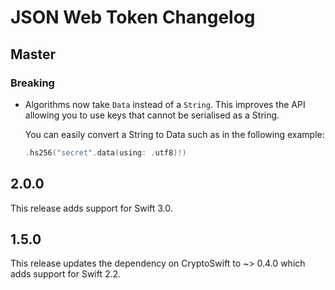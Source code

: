 # JSON Web Token Changelog

## Master

### Breaking

- Algorithms now take `Data` instead of a `String`. This improves the API
  allowing you to use keys that cannot be serialised as a String.

  You can easily convert a String to Data such as in the following example:

  ```swift
  .hs256("secret".data(using: .utf8)!)
  ```

## 2.0.0

This release adds support for Swift 3.0.

## 1.5.0

This release updates the dependency on CryptoSwift to ~> 0.4.0 which adds
support for Swift 2.2.
